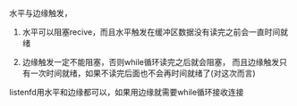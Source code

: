 水平与边缘触发，

1. 水平可以阻塞recive，而且水平触发在缓冲区数据没有读完之前会一直时间就绪

2. 边缘触发一定不能阻塞，否则while循环读完之后就会阻塞， 而且边缘触发只有一次时间就绪，如果不读完后面也不会再时间就绪了(对这次而言)

listenfd用水平和边缘都可以，如果用边缘就需要while循环接收连接

